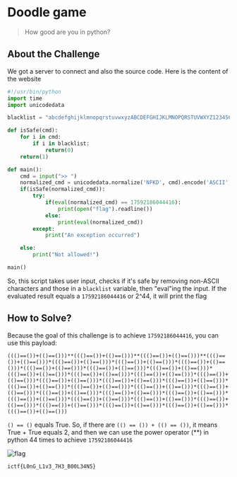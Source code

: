 # Doodle game
> How good are you in python?

## About the Challenge
We got a server to connect and also the source code. Here is the content of the website

```python
#!/usr/bin/python
import time
import unicodedata

blacklist = "abcdefghijklmnopqrstuvwxyzABCDEFGHIJKLMNOPQRSTUVWXYZ123456789[]{}<>/_'!"

def isSafe(cmd):
    for i in cmd:
        if i in blacklist:
            return(0)
    return(1)

def main():
    cmd = input(">> ")
    normalized_cmd = unicodedata.normalize('NFKD', cmd).encode('ASCII', 'ignore').decode()
    if(isSafe(normalized_cmd)):
        try:
            if(eval(normalized_cmd) == 17592186044416):
                print(open("flag").readline())
            else:
                print(eval(normalized_cmd))
        except:
            print("An exception occurred")

    else:
        print("Not allowed!")

main()
```

So, this script takes user input, checks if it's safe by removing non-ASCII characters and those in a `blacklist` variable, then "eval"ing the input. If the evaluated result equals a `17592186044416` or 2^44, it will print the flag

## How to Solve?
Because the goal of this challenge is to achieve `17592186044416`, you can use this payload:

```
((()==())+(()==()))**((()==())+(()==()))**((()==())+(()==()))**((()==())+(()==()))*((()==())+(()==()))*((()==())+(()==()))*((()==())+(()==()))*((()==())+(()==()))*((()==())+(()==()))*((()==())+(()==()))*((()==())+(()==()))*((()==())+(()==()))*((()==())+(()==()))*((()==())+(()==()))*((()==())+(()==()))*((()==())+(()==()))*((()==())+(()==()))*((()==())+(()==()))*((()==())+(()==()))*((()==())+(()==()))*((()==())+(()==()))*((()==())+(()==()))*((()==())+(()==()))*((()==())+(()==()))*((()==())+(()==()))*((()==())+(()==()))*((()==())+(()==()))*((()==())+(()==()))*((()==())+(()==()))*((()==())+(()==()))*((()==())+(()==()))*((()==())+(()==()))
```

`() == ()` equals True. So, if there are `(() == ()) + (() == ())`, it means True + True equals 2, and then we can use the power operator (**) in python 44 times to achieve `17592186044416`


![flag](images/flag.png)

```
ictf{L0nG_L1v3_7H3_B00L34N5}
```